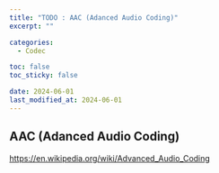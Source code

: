 ```yaml
---
title: "TODO : AAC (Adanced Audio Coding)"
excerpt: ""

categories:
  - Codec

toc: false
toc_sticky: false

date: 2024-06-01
last_modified_at: 2024-06-01
---
```


## AAC (Adanced Audio Coding)
https://en.wikipedia.org/wiki/Advanced_Audio_Coding